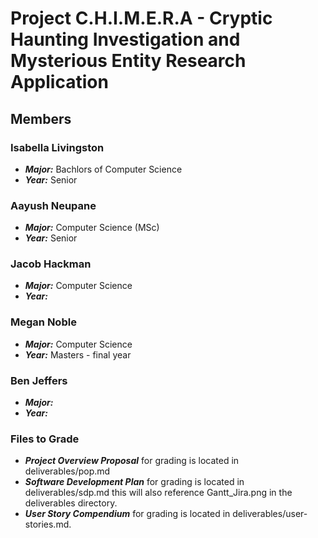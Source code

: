 # Project C.H.I.M.E.R.A - Cryptic Haunting Investigation and Mysterious Entity Research Application

## Members

### Isabella Livingston

- **_Major:_** Bachlors of Computer Science
- **_Year:_** Senior

### Aayush Neupane

- **_Major:_** Computer Science (MSc)
- **_Year:_** Senior

### Jacob Hackman

- **_Major:_** Computer Science
- **_Year:_** 

### Megan Noble

- **_Major:_** Computer Science
- **_Year:_** Masters - final year

### Ben Jeffers

- **_Major:_** 
- **_Year:_** 


### Files to Grade

- **_Project Overview Proposal_** for grading is located in deliverables/pop.md
- **_Software Development Plan_** for grading is located in deliverables/sdp.md this will also reference Gantt_Jira.png in the deliverables directory.
- **_User Story Compendium_** for grading is located in deliverables/user-stories.md.
